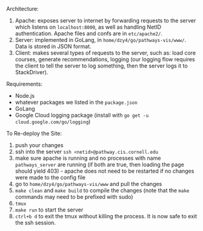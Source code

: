 Architecture:

1. Apache: exposes server to internet by forwarding requests to the server which listens on `localhost:8000`, as well as handling NetID authentication. Apache files and confs are in `etc/apache2/`.
2. Server: implemented in GoLang, in `home/dzy4/go/pathways-vis/www/`. Data is stored in JSON format. 
3. Client: makes several types of requests to the server, such as: load core courses, generate recommendations, logging (our logging flow requires the client to tell the server to log something, then the server logs it to StackDriver).

Requirements:
- Node.js
- whatever packages we listed in the `package.json`
- GoLang
- Google Cloud logging package (install with `go get -u cloud.google.com/go/logging`)

To Re-deploy the Site:
1. push your changes
2. ssh into the server `ssh <netid>@pathway.cis.cornell.edu`
3. make sure apache is running and no processes with name `pathways_server` are running (if both are true, then loading the page should yield 403) - apache does not need to be restarted if no changes were made to the config file
4. go to `home/dzy4/go/pathways-vis/www` and pull the changes
5. `make clean` and `make build` to compile the changes (note that the `make` commands may need to be prefixed with sudo)
6. `tmux`
7. `make run` to start the server
8. `ctrl+b d` to exit the tmux without killing the process. It is now safe to exit the ssh session.

